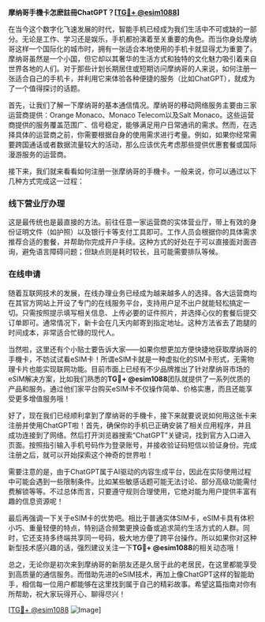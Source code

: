 **摩纳哥手機卡怎麽註冊ChatGPT？[[TG💪+ @esim1088](https://t.me/s/esim1088)]**

在当今这个数字化飞速发展的时代，智能手机已经成为我们生活中不可或缺的一部分。无论是工作、学习还是娱乐，手机都扮演着至关重要的角色。而当你身处摩纳哥这样一个国际化的城市时，拥有一张适合本地使用的手机卡就显得尤为重要了。摩纳哥虽然是一个小国，但它却以其奢华的生活方式和独特的文化魅力吸引着来自世界各地的人们。对于那些计划长期居住或短期访问摩纳哥的人来说，如何注册一张适合自己的手机卡，并利用它来体验各种便捷的服务（比如ChatGPT），就成为了一个值得探讨的话题。

首先，让我们了解一下摩纳哥的基本通信情况。摩纳哥的移动网络服务主要由三家运营商提供：Orange Monaco、Monaco Telecom以及Salt Monaco。这些运营商提供的服务覆盖范围广、信号稳定，能够满足用户日常通讯的需求。然而，在选择具体的运营商之前，你需要根据自身的使用需求进行考量。例如，如果你经常需要跨国通话或者数据流量较大的活动，那么应该优先考虑那些提供优惠套餐或国际漫游服务的运营商。

接下来，我们就来看看如何注册一张摩纳哥的手機卡。一般来说，你可以通过以下几种方式完成这一过程：

### 线下营业厅办理

这是最传统也是最直接的方法。前往任意一家运营商的实体营业厅，带上有效的身份证明文件（如护照）以及银行卡等支付工具即可。工作人员会根据你的具体需求推荐合适的套餐，并帮助你完成开户手续。这种方式的好处在于可以直接面对面咨询，避免语言障碍问题；但缺点则是耗时较长，且可能需要排队等候。

### 在线申请

随着互联网技术的发展，在线办理业务已经成为越来越多人的选择。各大运营商均在其官方网站上开设了专门的在线服务平台，支持用户足不出户就能轻松搞定一切。只需按照提示填写相关信息、上传必要的证件照片，并选择心仪的套餐后提交订单即可。通常情况下，新卡会在几天内邮寄到指定地址。这种方法省去了跑腿的时间成本，非常适合忙碌的现代人。

当然啦，这里还有个小贴士要告诉大家——如果你想更加方便快捷地获取摩纳哥的手機卡，不妨试试看eSIM卡！所谓eSIM卡就是一种虚拟化的SIM卡形式，无需物理卡片也能实现联网功能。目前市面上已经有不少品牌推出了针对摩纳哥市场的eSIM解决方案，比如我们熟悉的**TG💪+ @esim1088**团队就提供了一系列优质的产品和服务。通过他们家平台购买eSIM卡不仅操作简单、价格实惠，而且还能享受更多增值服务哦！

好了，现在我们已经顺利拿到了摩纳哥的手機卡，接下来就要说说如何用这张卡来注册并使用ChatGPT啦！首先，确保你的手机已正确安装了相关应用程序，并且成功连接到了网络。然后打开浏览器搜索“ChatGPT”关键词，找到官方入口进入页面。按照指引输入手机号码作为登录账号，并接收验证码短信以验证身份。完成注册之后，就可以开始探索这个神奇的世界啦！

需要注意的是，由于ChatGPT属于AI驱动的内容生成平台，因此在实际使用过程中可能会遇到一些限制条件。比如某些敏感话题可能无法讨论、部分高级功能需付费解锁等等。不过总体而言，只要遵守规则合理使用，它绝对能为用户提供丰富有趣的信息资源呢！

最后再强调一下关于eSIM卡的优势吧。相比于普通实体SIM卡，eSIM卡具有体积小巧、重量轻便的特点，特别适合频繁更换设备或追求简约生活方式的人群。同时，它还支持多终端共享同一号码，极大地方便了跨平台操作。所以如果你对这种新型技术感兴趣的话，强烈建议关注一下**TG💪+ @esim1088**的相关动态哦！

总之，无论你是初次来到摩纳哥的新朋友还是久居于此的老居民，在这里都能享受到高质量的通信服务。而借助先进的eSIM技术，再加上像ChatGPT这样的智能助手，相信每一位用户都能够在这里找到属于自己的精彩故事。希望这篇指南对你有所帮助，祝大家玩得开心、聊得尽兴！

[[TG💪+ @esim1088](https://t.me/s/esim1088) ![Image](https://i.postimg.cc/4NQfJmqS/Snipaste-2025-05-13-00-14-12.png)]